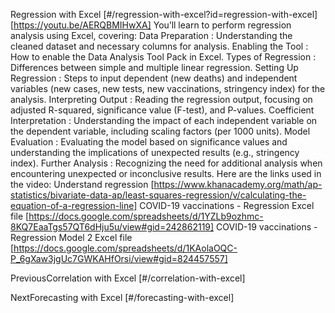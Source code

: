 Regression with Excel [#/regression-with-excel?id=regression-with-excel] [https://youtu.be/AERQBMIHwXA] You’ll learn to perform regression analysis using Excel, covering: Data Preparation : Understanding the cleaned dataset and necessary columns for analysis. Enabling the Tool : How to enable the Data Analysis Tool Pack in Excel. Types of Regression : Differences between simple and multiple linear regression. Setting Up Regression : Steps to input dependent (new deaths) and independent variables (new cases, new tests, new vaccinations, stringency index) for the analysis. Interpreting Output : Reading the regression output, focusing on adjusted R-squared, significance value (F-test), and P-values. Coefficient Interpretation : Understanding the impact of each independent variable on the dependent variable, including scaling factors (per 1000 units). Model Evaluation : Evaluating the model based on significance values and understanding the implications of unexpected results (e.g., stringency index). Further Analysis : Recognizing the need for additional analysis when encountering unexpected or inconclusive results. Here are the links used in the video: Understand regression [https://www.khanacademy.org/math/ap-statistics/bivariate-data-ap/least-squares-regression/v/calculating-the-equation-of-a-regression-line] COVID-19 vaccinations - Regression Excel file [https://docs.google.com/spreadsheets/d/1YZLb9ozhmc-8KQ7EaaTgs57QT6dHju5u/view#gid=242862119] COVID-19 vaccinations - Regression Model 2 Excel file [https://docs.google.com/spreadsheets/d/1KAolaOQC-P_6gXaw3jgUc7GWKAHfOrsi/view#gid=824457557]

PreviousCorrelation with Excel [#/correlation-with-excel]

NextForecasting with Excel [#/forecasting-with-excel]